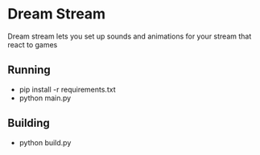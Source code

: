 # Dream Stream
Dream stream lets you set up sounds and animations for your stream that react to games

## Running
* pip install -r requirements.txt
* python main.py

## Building
* python build.py

